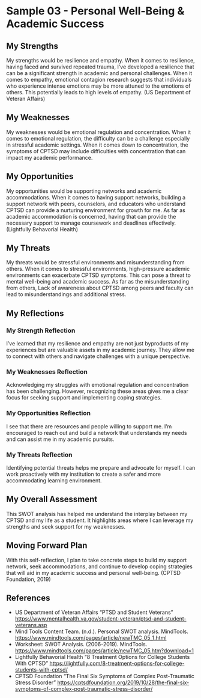 # Sample 03 - Personal Well-Being & Academic Success 

## My Strengths

My strengths would be resilience and empathy. When it comes to resilience, having faced and survived repeated trauma, I’ve developed a resilience that can be a significant strength in academic and personal challenges. When it comes to empathy, emotional contagion research suggests that individuals who experience intense emotions may be more attuned to the emotions of others. This potentially leads to high levels of empathy. (US Department of Veteran Affairs)

## My Weaknesses

My weaknesses would be emotional regulation and concentration. When it comes to emotional regulation, the difficulty can be a challenge especially in stressful academic settings. When it comes down to concentration, the symptoms of CPTSD may include difficulties with concentration that can impact my academic performance.

## My Opportunities

My opportunities would be supporting networks and academic accommodations. When it comes to having support networks, building a support network with peers, counselors, and educators who understand CPTSD can provide a nurturing environment for growth for me. As far as academic accommodation is concerned, having that can provide the necessary support to manage coursework and deadlines effectively. (Lightfully Behavorial Health)

## My Threats

My threats would be stressful environments and misunderstanding from others. When it comes to stressful environments, high-pressure academic environments can exacerbate CPTSD symptoms. This can pose a threat to mental well-being and academic success. As far as the misunderstanding from others, Lack of awareness about CPTSD among peers and faculty can lead to misunderstandings and additional stress.

## My Reflections

### My Strength Reflection

I’ve learned that my resilience and empathy are not just byproducts of my experiences but are valuable assets in my academic journey. They allow me to connect with others and navigate challenges with a unique perspective.

### My Weaknesses Reflection

Acknowledging my struggles with emotional regulation and concentration has been challenging. However, recognizing these areas gives me a clear focus for seeking support and implementing coping strategies.

### My Opportunities Reflection

I see that there are resources and people willing to support me. I’m encouraged to reach out and build a network that understands my needs and can assist me in my academic pursuits.

### My Threats Reflection

Identifying potential threats helps me prepare and advocate for myself. I can work proactively with my institution to create a safer and more accommodating learning environment.

## My Overall Assessment

This SWOT analysis has helped me understand the interplay between my CPTSD and my life as a student. It highlights areas where I can leverage my strengths and seek support for my weaknesses.

## Moving Forward Plan

With this self-reflection, I plan to take concrete steps to build my support network, seek accommodations, and continue to develop coping strategies that will aid in my academic success and personal well-being. (CPTSD Foundation, 2019)

## References

- US Department of Veteran Affairs “PTSD and Student Veterans”
  https://www.mentalhealth.va.gov/student-veteran/ptsd-and-student-veterans.asp
- Mind Tools Content Team. (n.d.). Personal SWOT analysis.
  MindTools. https://www.mindtools.com/pages/article/newTMC_05_1.html
- Worksheet: SWOT Analysis. (2006-2019). MindTools. https://www.mindtools.com/pages/article/newTMC_05.htm?download=1
- Lightfully Behavorial Health “8 Treatment Options for College Students With CPTSD”
  https://lightfully.com/8-treatment-options-for-college-students-with-cptsd/
- CPTSD Foundation “The Final Six Symptoms of Complex Post-Traumatic Stress Disorder”
  https://cptsdfoundation.org/2019/10/28/the-final-six-symptoms-of-complex-post-traumatic-stress-disorder/
